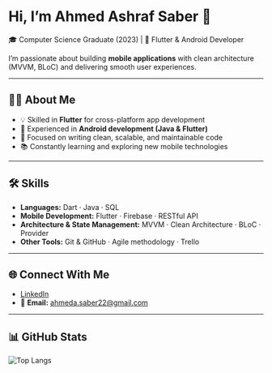 # Hi, I’m Ahmed Ashraf Saber 👋

🎓 Computer Science Graduate (2023) | 📱 Flutter & Android Developer  

I’m passionate about building **mobile applications** with clean architecture (MVVM, BLoC) and delivering smooth user experiences.  

---

## 🧑‍💻 About Me
- 💡 Skilled in **Flutter** for cross-platform app development  
- 📱 Experienced in **Android development (Java & Flutter)**  
- 🚀 Focused on writing clean, scalable, and maintainable code  
- 📚 Constantly learning and exploring new mobile technologies  

---

## 🛠️ Skills
- **Languages:** Dart · Java · SQL  
- **Mobile Development:** Flutter · Firebase · RESTful API 
- **Architecture & State Management:** MVVM · Clean Architecture · BLoC · Provider  
- **Other Tools:** Git & GitHub · Agile methodology · Trello 

---

## 🌐 Connect With Me
- [LinkedIn](https://www.linkedin.com/in/ahmedashrafsaber/)  
- 📧 **Email:** ahmeda.saber22@gmail.com

---

## 📊 GitHub Stats  
![Top Langs](https://github-readme-stats.vercel.app/api/top-langs/?username=ahmedasaber&layout=compact&theme=default)  

